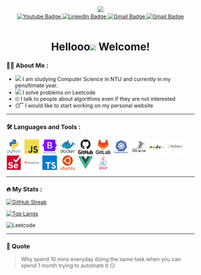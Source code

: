<div id="header" align="center">
    <img src="https://media1.giphy.com/media/2IudUHdI075HL02Pkk/giphy.gif?cid=ecf05e47ns1yg7qi3j3bh3dn29vvc69s5b7e21m6gv88qpu3&rid=giphy.gif&ct=g" width="200"/>
    <div id="badges">
        <a href="https://www.youtube.com/@benjaminchun2784">
            <img src="https://img.shields.io/badge/YouTube-red?style=for-the-badge&logo=youtube&logoColor=white" alt="Youtube Badge"/>
        </a>
        <a href="https://www.linkedin.com/in/benjamin-chun/">
            <img src="https://img.shields.io/badge/LinkedIn-blue?style=for-the-badge&logo=linkedin&logoColor=white" alt="LinkedIn Badge"/>
        </a>
        <a href="mailto: chunweijiebenjamin@gmail.com">
            <img src="https://img.shields.io/badge/Gmail-red?style=for-the-badge&logo=gmail&logoColor=white" alt="Gmail Badge"/>
        </a>
        <a href="https://leetcode.com/problemset/all/">
            <img src="https://img.shields.io/badge/dynamic/json?style=for-the-badge&labelColor=black&color=%23ffa116&label=Solved&query=solved&url=https%3A%2F%2Fleetcode-badge.vercel.app%2Fapi%2Fusers%2Fchunweijiebenjamin&logo=leetcode&logoColor=yellow" alt="Gmail Badge"/>
        </a>
    </div>
    <img src="https://komarev.com/ghpvc/?username=BenjaminChun&style=flat-square&color=blue" alt=""/>
    <h1>
        Hellooo<img src="https://media.giphy.com/media/hvRJCLFzcasrR4ia7z/giphy.gif" width="30px"/> Welcome!
    </h1>
</div>

### :man_technologist: About Me :

- <img src="https://upload.wikimedia.org/wikipedia/en/thumb/f/f8/Nanyang_Technological_University_coat_of_arms_vector.svg/1200px-Nanyang_Technological_University_coat_of_arms_vector.svg.png" height="20"> I am studying Computer Science in NTU and currently in my penultimate year.
- <img src="https://cdn.iconscout.com/icon/free/png-256/leetcode-3521542-2944960.png?f=webp&w=256" height="15"> I solve problems on Leetcode
- :roll_eyes: I talk to people about algorithms even if they are not interested 
- :sleeping: I would like to start working on my personal website 

---

### :hammer_and_wrench: Languages and Tools :
<div>
  <img src="https://raw.githubusercontent.com/devicons/devicon/1119b9f84c0290e0f0b38982099a2bd027a48bf1/icons/python/python-original-wordmark.svg" title="Python" alt="Python" width="40" height="40"/>&nbsp;
  <img src="https://raw.githubusercontent.com/devicons/devicon/1119b9f84c0290e0f0b38982099a2bd027a48bf1/icons/javascript/javascript-original.svg" title="Javascript" alt="Javascript" width="40" height="40"/>&nbsp;
  <img src="https://raw.githubusercontent.com/devicons/devicon/1119b9f84c0290e0f0b38982099a2bd027a48bf1/icons/bootstrap/bootstrap-original-wordmark.svg" title="BootStrap" alt="Bootstrap" width="40" height="40"/>&nbsp;
  <img src="https://raw.githubusercontent.com/devicons/devicon/1119b9f84c0290e0f0b38982099a2bd027a48bf1/icons/docker/docker-original-wordmark.svg" title="Docker" alt="Docker" width="40" height="40"/>&nbsp;
  <img src="https://raw.githubusercontent.com/devicons/devicon/1119b9f84c0290e0f0b38982099a2bd027a48bf1/icons/github/github-original-wordmark.svg" title="Github" alt="Github" width="40" height="40"/>&nbsp;
  <img src="https://raw.githubusercontent.com/devicons/devicon/1119b9f84c0290e0f0b38982099a2bd027a48bf1/icons/gitlab/gitlab-original-wordmark.svg" title="GitLab" alt="GitLab" width="40" height="40"/>&nbsp;
  <img src="https://raw.githubusercontent.com/devicons/devicon/1119b9f84c0290e0f0b38982099a2bd027a48bf1/icons/kubernetes/kubernetes-plain-wordmark.svg" title="K8s" alt="K8s" width="40" height="40"/>&nbsp;
  <img src="https://raw.githubusercontent.com/devicons/devicon/1119b9f84c0290e0f0b38982099a2bd027a48bf1/icons/microsoftsqlserver/microsoftsqlserver-plain-wordmark.svg" title="MSSQL" alt="MSSQL" width="40" height="40"/>&nbsp;
  <img src="https://raw.githubusercontent.com/devicons/devicon/1119b9f84c0290e0f0b38982099a2bd027a48bf1/icons/nodejs/nodejs-original-wordmark.svg" title="Nodejs" alt="Nodejs" width="40" height="40"/>&nbsp;
  <img src="https://raw.githubusercontent.com/devicons/devicon/1119b9f84c0290e0f0b38982099a2bd027a48bf1/icons/pytorch/pytorch-original-wordmark.svg" title="Pytorch" alt="Pytorch" width="40" height="40"/>&nbsp;
  <img src="https://raw.githubusercontent.com/devicons/devicon/1119b9f84c0290e0f0b38982099a2bd027a48bf1/icons/selenium/selenium-original.svg" title="Selenium" alt="Selenium" width="40" height="40"/>&nbsp;
  <img src="https://raw.githubusercontent.com/devicons/devicon/1119b9f84c0290e0f0b38982099a2bd027a48bf1/icons/tensorflow/tensorflow-original-wordmark.svg" title="TensorFlow" alt="TensorFlow" width="40" height="40"/>&nbsp;
  <img src="https://raw.githubusercontent.com/devicons/devicon/1119b9f84c0290e0f0b38982099a2bd027a48bf1/icons/typescript/typescript-original.svg" title="TypeScript" alt="TypeScript" width="40" height="40"/>&nbsp;
  <img src="https://raw.githubusercontent.com/devicons/devicon/1119b9f84c0290e0f0b38982099a2bd027a48bf1/icons/ubuntu/ubuntu-plain-wordmark.svg" title="Ubuntu" alt="Ubuntu" width="40" height="40"/>&nbsp;
  <img src="https://raw.githubusercontent.com/devicons/devicon/1119b9f84c0290e0f0b38982099a2bd027a48bf1/icons/vuejs/vuejs-original.svg" title="Vuejs" alt="Vuejs" width="40" height="40"/>&nbsp;  
  <img src="https://github.com/devicons/devicon/blob/master/icons/java/java-original-wordmark.svg" title="Java" alt="Java" width="40" height="40"/>&nbsp;
</div>

---

### :fire: My Stats :
[![GitHub Streak](https://github-readme-streak-stats.herokuapp.com/?user=BenjaminChun&theme=dark&background=000000)](https://git.io/streak-stats)

[![Top Langs](https://github-readme-stats.vercel.app/api/top-langs/?username=BenjaminChun&theme=dark)](https://github.com/anuraghazra/github-readme-stats)

<img src="https://leetcode-badge-showcase.vercel.app/api?username=chunweijiebenjamin&theme=dark" title="Leetcode" alt="Leetcode"/>&nbsp;

---

### :triangular_flag_on_post: Quote
> Why spend 10 mins everyday doing the same task when you can spend 1 month trying to automate it :smirk:



<!---
BenjaminChun/BenjaminChun is a ✨ special ✨ repository because its `README.md` (this file) appears on your GitHub profile.
You can click the Preview link to take a look at your changes.
--->
